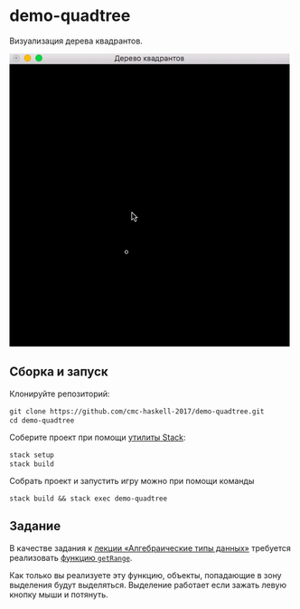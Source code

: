 # demo-quadtree

Визуализация дерева квадрантов.

![Дерево квадрантов.](images/demo-quadtree.gif)

## Сборка и запуск

Клонируйте репозиторий:

```
git clone https://github.com/cmc-haskell-2017/demo-quadtree.git
cd demo-quadtree
```

Соберите проект при помощи [утилиты Stack](https://www.haskellstack.org):

```
stack setup
stack build
```

Собрать проект и запустить игру можно при помощи команды

```
stack build && stack exec demo-quadtree
```

## Задание

В качестве задания к [лекции «Алгебраические типы данных»]() требуется
реализовать [функцию `getRange`](https://github.com/cmc-haskell-2017/demo-quadtree/blob/master/src/QuadTree.hs#L97-L99).

Как только вы реализуете эту функцию, объекты, попадающие в зону выделения будут выделяться.
Выделение работает если зажать левую кнопку мыши и потянуть.

